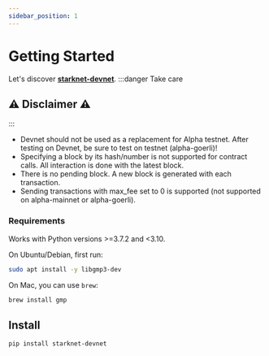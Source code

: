 ```yaml
---
sidebar_position: 1
---
```


# Getting Started

Let's discover **[starknet-devnet](https://github.com/Shard-Labs/starknet-devnet)**.
:::danger Take care
## ⚠️ Disclaimer ⚠️
:::

- Devnet should not be used as a replacement for Alpha testnet. After testing on Devnet, be sure to test on testnet (alpha-goerli)!
- Specifying a block by its hash/number is not supported for contract calls. All interaction is done with the latest block.
- There is no pending block. A new block is generated with each transaction.
- Sending transactions with max_fee set to 0 is supported (not supported on alpha-mainnet or alpha-goerli).

### Requirements

Works with Python versions >=3.7.2 and <3.10.

On Ubuntu/Debian, first run:


```bash
sudo apt install -y libgmp3-dev
```

On Mac, you can use `brew`:

```bash
brew install gmp
```

## Install

```bash
pip install starknet-devnet
```